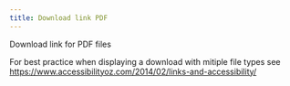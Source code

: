 ```yaml
---
title: Download link PDF
---
```

Download link for PDF files

For best practice when displaying a download with mitiple file types see https://www.accessibilityoz.com/2014/02/links-and-accessibility/
